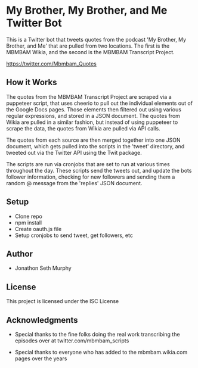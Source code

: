 # My Brother, My Brother, and Me Twitter Bot

This is a Twitter bot that tweets quotes from the podcast 'My Brother, My Brother, and Me' that are pulled from two locations.
The first is the MBMBAM Wikia, and the second is the MBMBAM Transcript Project.

https://twitter.com/Mbmbam_Quotes

## How it Works

The quotes from the MBMBAM Transcript Project are scraped via a puppeteer script, that uses cheerio to pull out the individual elements out of the Google Docs pages. Those elements then filtered out using various regular expressions, and stored in a JSON document. The quotes from Wikia are pulled in a similar fashion, but instead of using puppeteer to scrape the data, the quotes from Wikia are pulled via API calls.

The quotes from each source are then merged together into one JSON document, which gets pulled into the scripts in the 'tweet' directory, and tweeted out via the Twitter API using the Twit package.

The scripts are run via cronjobs that are set to run at various times throughout the day. These scripts send the tweets out, and update the bots follower information, checking for new followers and sending them a random @ message from the 'replies' JSON document.  

## Setup

* Clone repo
* npm install
* Create oauth.js file
* Setup cronjobs to send tweet, get followers, etc

## Author

* Jonathon Seth Murphy

## License

This project is licensed under the ISC License

## Acknowledgments

* Special thanks to the fine folks doing the real work transcribing the episodes over at twitter.com/mbmbam_scripts

* Special thanks to everyone who has added to the mbmbam.wikia.com pages over the years
